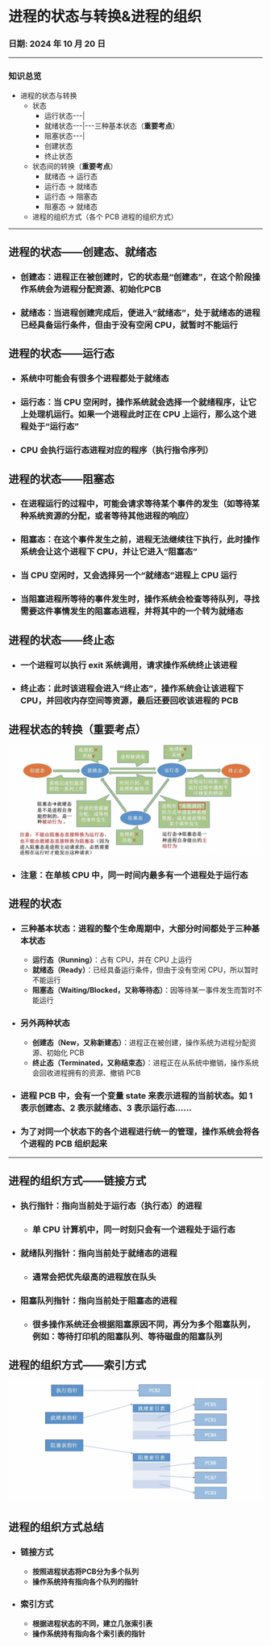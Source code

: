 # 进程的状态与转换&进程的组织

### **日期**: 2024 年 10 月 20 日

---

### 知识总览

- 进程的状态与转换
  - 状态
    - 运行状态---|
    - 就绪状态---|---三种基本状态（**重要考点**）
    - 阻塞状态---|
    - 创建状态
    - 终止状态
  - 状态间的转换（**重要考点**）
    - 就绪态 $\to$ 运行态
    - 运行态 $\to$ 就绪态
    - 运行态 $\to$ 阻塞态
    - 阻塞态 $\to$ 就绪态
  - 进程的组织方式（各个 PCB 进程的组织方式）

---

## **进程的状态——创建态、就绪态**

- ### **创建态**：进程正在被创建时，它的状态是“**创建态**”，在这个阶段操作系统会为进程分配资源、初始化**PCB**
- ### **就绪态**：当进程创建完成后，便进入“**就绪态**”，处于就绪态的进程已经具备运行条件，但由于没有空闲 CPU，就暂时不能运行

## **进程的状态——运行态**

- ### 系统中可能会有很多个进程都处于就绪态
- ### **运行态**：当 CPU 空闲时，操作系统就会选择一个就绪程序，让它上处理机运行。如果一个进程此时正在 CPU 上运行，那么这个进程处于“运行态”
- ### CPU 会执行运行态进程对应的程序（执行指令序列）

## **进程的状态——阻塞态**

- ### 在进程运行的过程中，可能会**请求等待某个事件的发生**（如等待某种系统资源的分配，或者等待其他进程的响应）
- ### **阻塞态**：在这个事件发生之前，进程无法继续往下执行，此时操作系统会让这个进程下 CPU，并让它进入“**阻塞态**”
- ### 当 CPU 空闲时，又会选择另一个“就绪态”进程上 CPU 运行
- ### 当阻塞进程所等待的事件发生时，操作系统会检查等待队列，寻找需要这件事情发生的**阻塞态进程**，并将其中的一个**转为就绪态**

## **进程的状态——终止态**

- ### 一个进程可以执行 exit 系统调用，请求操作系统终止该进程
- ### **终止态**：此时该进程会进入“**终止态**”，操作系统会让该进程下 CPU，并回收内存空间等资源，最后还要回收该进程的 PCB

## **进程状态的转换**（重要考点）

![Figure1](../images/2.1_2figure1.jpg "进程五态模型")

- ### **注意**：在单核 CPU 中，同一时间内最多有一个进程处于运行态

## **进程的状态**

- ### **三种基本状态**：进程的整个生命周期中，大部分时间都处于三种基本状态
  - **运行态（Running）**：占有 CPU，并在 CPU 上运行
  - **就绪态（Ready）**：已经具备运行条件，但由于没有空闲 CPU，所以暂时不能运行
  - **阻塞态（Waiting/Blocked，又称等待态）**：因等待某一事件发生而暂时不能运行
- ### **另外两种状态**
  - **创建态（New，又称新建态）**：进程正在被创建，操作系统为进程分配资源、初始化 PCB
  - **终止态（Terminated，又称结束态）**：进程正在从系统中撤销，操作系统会回收进程拥有的资源、撤销 PCB
- ### **进程 PCB 中，会有一个变量 state 来表示进程的当前状态**。如 1 表示创建态、2 表示就绪态、3 表示运行态……
- ### 为了对同一个状态下的各个进程进行统一的管理，操作系统会将各个进程的 PCB 组织起来

---

## **进程的组织方式——链接方式**

- ### **执行指针**：指向当前处于**运行态**（执行态）的进程
  - ### 单 CPU 计算机中，同一时刻只会有一个进程处于运行态
- ### **就绪队列指针**：指向当前处于**就绪态**的进程
  - ### 通常会把优先级高的进程放在队头
- ### **阻塞队列指针**：指向当前处于**阻塞态**的进程
  - ### 很多操作系统还会根据阻塞原因不同，再分为**多个阻塞队列**，例如：等待打印机的阻塞队列、等待磁盘的阻塞队列

## **进程的组织方式——索引方式**

![Figure1](../images/2.1_2figure2.jpg "索引方式")

## **进程的组织方式总结**
- ### **链接方式**
    - **按照进程状态将PCB分为多个队列**
    - **操作系统持有指向各个队列的指针**
- ### **索引方式**
    - **根据进程状态的不同，建立几张索引表**
    - **操作系统持有指向各个索引表的指针**
